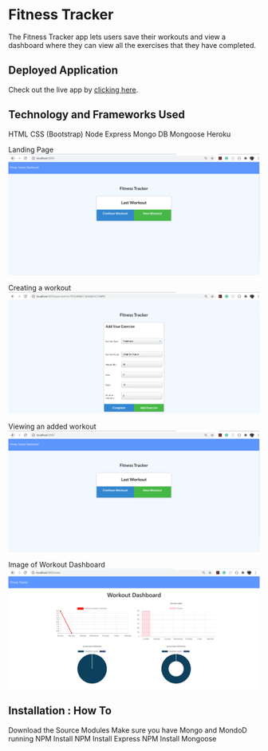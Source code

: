 # Fitness Tracker
The Fitness Tracker app lets users save their workouts and view a dashboard where they can view all the exercises that they have completed. 

## Deployed Application 
Check out the live app by [clicking here](https://midz-fitnesstracker.herokuapp.com/).

## Technology and Frameworks Used
HTML
CSS (Bootstrap)
Node 
Express 
Mongo DB 
Mongoose
Heroku 

Landing Page
![Landing Page](./public/images/image1.PNG)

Creating a workout
![Creating a workout](./public/images/image2.PNG)

Viewing an added workout
![Viewing an added workout](./public/images/image1.PNG)

Image of Workout Dashboard
![Dashboard](./public/images/image4.PNG)

## Installation : How To 
Download the Source Modules 
Make sure you have Mongo and MondoD running
NPM Install
NPM Install Express 
NPM Install Mongoose




